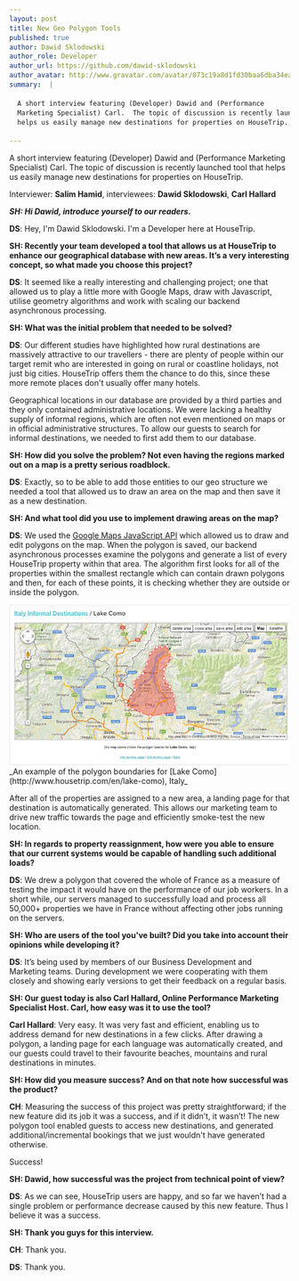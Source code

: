 ```yaml
---
layout: post
title: New Geo Polygon Tools
published: true
author: Dawid Sklodowski
author_role: Developer
author_url: https://github.com/dawid-sklodowski
author_avatar: http://www.gravatar.com/avatar/073c19a8d1fd30baa6dba34eaa55fe90.png
summary:  |

  A short interview featuring (Developer) Dawid and (Performance
  Marketing Specialist) Carl.  The topic of discussion is recently launched tool that
  helps us easily manage new destinations for properties on HouseTrip.

---
```


  A short interview featuring (Developer) Dawid and (Performance
  Marketing Specialist) Carl.  The topic of discussion is recently launched tool that
  helps us easily manage new destinations for properties on HouseTrip.

  Interviewer: **Salim Hamid**, interviewees: **Dawid Sklodowski**, **Carl Hallard**

___SH: Hi Dawid, introduce yourself to our readers.___

**DS**: Hey, I'm Dawid Sklodowski. I'm a Developer here at HouseTrip.

__SH: Recently your team developed a tool that allows us at HouseTrip to enhance our
geographical database with new areas. It’s a very interesting concept, so what made
you choose this project?__

**DS**: It seemed like a really interesting and challenging project; one that allowed us to
play a little more with Google Maps, draw with Javascript, utilise geometry algorithms
and work with scaling our backend asynchronous processing.

__SH: What was the initial problem that needed to be solved?__

**DS**: Our different studies have highlighted how rural destinations are massively attractive
to our travellers - there are plenty of people within our target remit who are interested
in going on rural or coastline holidays, not just big cities. HouseTrip offers
them the chance to do this, since these more remote places don't usually offer many hotels.

Geographical locations in our database are provided by a third parties and they only
contained administrative locations. We were lacking a healthy supply of informal regions,
which are often not even mentioned on maps or in official administrative structures.
To allow our guests to search for informal destinations, we needed to first add them
to our database.

__SH: How did you solve the problem? Not even having the regions marked out on a map is a
pretty serious roadblock.__

**DS**: Exactly, so to be able to add those entities to our geo structure we needed a tool that
allowed us to draw an area on the map and then save it as a new destination.

__SH: And what tool did you use to implement drawing areas on the map?__

**DS**: We used the [Google Maps JavaScript API](http://developers.google.com/maps/documentation/javascript/)
which allowed us to draw and edit polygons on the map. When the polygon is saved,
our backend asynchronous processes examine the polygons and generate a list of every
HouseTrip property within that area. The algorithm first looks for all of
the properties within the smallest rectangle which can contain drawn polygons and then,
for each of these points, it is checking whether they are outside or inside the polygon.

<img src="/images/2013-10-01/lake-como.jpg" class="center-image" title="Lake Como" alt="Lake Como"/>
_An example of the polygon boundaries for [Lake Como](http://www.housetrip.com/en/lake-como), Italy_

After all of the properties are assigned to a new area, a landing page for that
destination is automatically generated. This allows our marketing team to drive
new traffic towards the page and efficiently smoke-test the new location.

__SH: In regards to property reassignment, how were you able to ensure that our current systems would be capable of handling such additional loads?__

**DS**: We drew a polygon that covered the whole of France as a measure of testing the impact
it would have on the performance of our job workers. In a short while,
our servers managed to successfully load and process all 50,000+ properties we have
in France without affecting other jobs running on the servers.

__SH: Who are users of the tool you've built? Did you take into account their opinions
while developing it?__

**DS**: It’s being used by members of our Business Development and Marketing teams.
During development we were cooperating with them closely and showing early versions
to get their feedback on a regular basis.

__SH: Our guest today is also Carl Hallard, Online Performance Marketing Specialist
Host. Carl, how easy was it to use the tool?__

**Carl Hallard**: Very easy. It was very fast and efficient, enabling us to address demand for new
destinations in a few clicks. After drawing a polygon, a landing page for each
language was automatically created, and our guests could travel to their favourite
beaches, mountains and rural destinations in minutes.

__SH: How did you measure success? And on that note how successful was the product?__

**CH**: Measuring the success of this project was pretty straightforward; if the new
feature did its job it was a success, and if it didn’t, it wasn’t! The new polygon
tool enabled guests to access new destinations, and generated additional/incremental
bookings that we just wouldn't have generated otherwise.

Success!

__SH: Dawid, how successful was the project from technical point of view?__

**DS**: As we can see, HouseTrip users are happy, and so far we haven’t had a single
problem or performance decrease caused by this new feature. Thus I believe it
was a success.

__SH: Thank you guys for this interview.__

**CH**: Thank you.

**DS**: Thank you.
